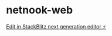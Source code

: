 # netnook-web

[Edit in StackBlitz next generation editor ⚡️](https://stackblitz.com/~/github.com/Lo-Ki25/netnook-web)